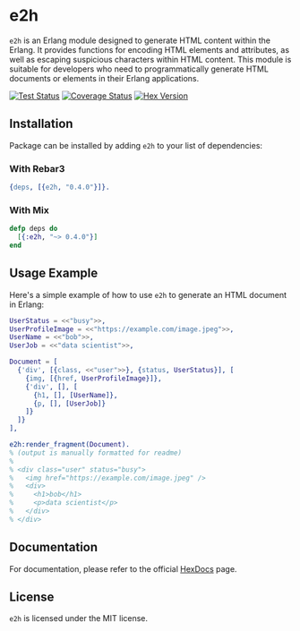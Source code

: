 # e2h

`e2h` is an Erlang module designed to generate HTML content within the Erlang. It provides functions for encoding HTML elements and attributes, as well as escaping suspicious characters within HTML content. This module is suitable for developers who need to programmatically generate HTML documents or elements in their Erlang applications.

[![Test Status](https://github.com/bunopnu/fresh/actions/workflows/test.yml/badge.svg)](https://github.com/bunopnu/fresh/actions/workflows/test.yml)
[![Coverage Status](https://coveralls.io/repos/github/bunopnu/e2h/badge.svg?branch=main)](https://coveralls.io/github/bunopnu/e2h)
[![Hex Version](https://img.shields.io/hexpm/v/e2h.svg)](https://hex.pm/packages/e2h)

## Installation

Package can be installed by adding `e2h` to your list of dependencies:

### With Rebar3

```erlang
{deps, [{e2h, "0.4.0"}]}.
```

### With Mix

```elixir
defp deps do
  [{:e2h, "~> 0.4.0"}]
end
```

## Usage Example

Here's a simple example of how to use `e2h` to generate an HTML document in Erlang:

```erlang
UserStatus = <<"busy">>,
UserProfileImage = <<"https://example.com/image.jpeg">>,
UserName = <<"bob">>,
UserJob = <<"data scientist">>,

Document = [
  {'div', [{class, <<"user">>}, {status, UserStatus}], [
    {img, [{href, UserProfileImage}]},
    {'div', [], [
      {h1, [], [UserName]},
      {p, [], [UserJob]}
    ]}
  ]}
],

e2h:render_fragment(Document).
% (output is manually formatted for readme)
%
% <div class="user" status="busy">
%   <img href="https://example.com/image.jpeg" />
%   <div>
%     <h1>bob</h1>
%     <p>data scientist</p>
%   </div>
% </div>
```

## Documentation

For documentation, please refer to the official [HexDocs](https://hexdocs.pm/e2h) page.

## License

`e2h` is licensed under the MIT license.
